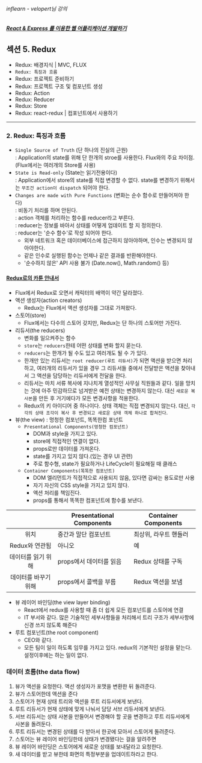 ###### inflearn - velopert님 강의
##### [React & Express 를 이용한 웹 어플리케이션 개발하기](https://www.inflearn.com/course/react-%EA%B0%95%EC%A2%8C-velopert/)

## 섹션 5. Redux
- Redux: 배경지식 | MVC, FLUX
- `Redux: 특징과 흐름`
- Redux: 프로젝트 준비하기
- Redux: 프로젝트 구조 및 컴포넌트 생성
- Redux: Action
- Redux: Reducer
- Redux: Store
- Redux: react-redux | 컴포넌트에서 사용하기

---

### 2. Redux: 특징과 흐름
- `Single Source of Truth` (단 하나의 진실의 근원)<br>
: Application의 state를 위해 단 한개의 stroe를 사용한다. Flux와의 주요 차이점.(Flux에서는 여러개의 Store를 사용) <br>
- `State is Read-only`  (State는 읽기전용이다)<br>
: Application에서 store의 state를 직접 변경할 수 없다. state를 변경하기 위해서는 `무조건 action이 dispatch` 되어야 한다.<br>
- `Changes are made with Pure Functions` (변화는 순수 함수로 만들어져야 한다)<br>
: 비동기 처리를 하며 안된다.<br>
: action 객체를 처리하는 함수를 reducer라고 부른다.<br>
: reducer는 정보를 바아서 상태를 어떻게 업데이트 할 지 정의한다.<br>
: reducer는 '순수 함수'로 작성 되어야 한다.<br>  
    - 외부 네트워크 혹은 데이터베이스에 접근하지 않아야하며, 인수는 변경되지 않아야한다.<br>
    - 같은 인수로 실행된 함수는 언제나 같은 결과를 반환해야한다.<br>
    - '순수하지 않은' API 사용 불가 (Date.now(), Math.random() 등)<br>

#### [Redux로의 카툰 안내서](http://bestalign.github.io/2015/10/26/cartoon-intro-to-redux/)
- Flux에서 Redux로 오면서 캐릭터의 배역이 약간 달라졌다.<br>
- 액션 생성자(action creators)<br>
    - Redux는 Flux에서 액션 생성자를 그대로 가져왔다.<br>
- 스토어(store)<br>
    - Flux에서는 다수의 스토어 갖지만, Redux는 단 하나의 스토어만 가진다.<br>
- 리듀서(the reducers)<br>
    - 변화를 일으켜주는 함수<br>
    - `store`는 `reducers`한테 어떤 상태를 변화 할지 묻는다.<br>
    - `reducers`는 한개가 될 수도 있고 여러개도 될 수 가 있다.<br>
    - 한개만 있는 리듀서는 `root reducer(루트 리듀서)`가 되면 액션을 받으면 처리하고, 여러개의 리듀서가 있을 경우 그 리듀서들 중에서 전달받은 액션을 찾아내서 그 액션을 담당하는 리듀서에게 전달을 한다.<br>
    - 리듀서는 마치 서류 복사에 지나치게 열성적인 사무실 직원들과 같다. 일을 망치는 것에 아주 민감하므로 넘겨받은 예전 상태는 변경하지 않는다. 대신 `새로운 복사본`을 만든 후 거기에다가 모든 변경사항을 적용한다.<br>
    - Redux의 키 아이디어 중 하나이다. 상태 객체는 직접 변경되지 않는다. 대신, `각각의 상태 조각이 복사 후 변경되고 새로운 상태 객체 하나로 합쳐진다`.<br>
- 뷰(the view) : 멍청한 컴포넌트, 똑똑한컴 포넌트 <br>
  - `Presentational Components(멍청한 컴포넌트)`<br>
      - DOM과 style을 가지고 있다.<br>
      - store에 직접적인 연결이 없다.<br>
      - props로만 데이터를 가져온다.<br>
      - state를 가지고 있지 않다.(있는 경우 UI 관련)<br>
      - 주로 함수형, state가 필요하거나 LifeCycle이 필요해질 때 클래스 <br>
  - `Container Components(똑똑한 컴포넌트)`<br>
      - DOM 엘리먼트가 직접적으로 사용되지 않음, 있다면 감싸는 용도로만 사용<br>
      - 자기 자신의 CSS style을 가지고 있지 않다.<br>
      - 액션 처리를 책임진다.<br>
      - props를 통해서 똑똑한 컴포넌트에 함수를 보낸다.<br>

| |  Presentational Components | Container Components |
| :-: | --- | --- |
| 위치 |	중간과 말단 컴포넌트 | 최상위, 라우트 핸들러 |
| Redux와 연관됨 |	아니오 | 예 |
| 데이터를 읽기 위해 | props에서 데이터를 읽음  | Redux 상태를 구독 |
| 데이터를 바꾸기 위해 | props에서 콜백을 부름 | Redux 액션을 보냄 |

- 뷰 레이어 바인딩(the view layer binding)<br>
    - React에서 redux를 사용할 때 좀 더 쉽게 모든 컴포넌트를 스토어에 연결<br>
    - IT 부서와 같다. 많은 기술적인 세부사항들을 처리해서 트리 구조가 세부사항에 신경 쓰지 않도록 해준다<br>
- 루트 컴포넌트(the root component)<br>
    - CEO와 같다.<br>
    - 모든 팀이 일이 하도록 임무를 가지고 있다. redux의 기본적인 설정을 맡는다. 설정이후에는 하는 일이 없다.<br>

### 데이터 흐름(the data flow)
1. 뷰가 액션을 요청한다. 액션 생성자가 포맷을 변환한 뒤 돌려준다.
2. 뷰가 스토어한데 액션을 준다
3. 스토어가 현재 상태 트리와 액션을 루트 리듀서에게 보낸다.
4. 루트 리듀서가 현재 상태에 맞게 나눠서 담당 서브 리듀서에게 보낸다.
5. 서브 리듀서는 상태 사본을 만들어서 변경해야 할 곳을 변경하고 루트 리듀서에게 사본을 돌려둔다.
6. 루트 리듀서는 변경된 상태를 다 받아서 한곳에 모아서 스토어게 돌려준다.
7. 스토어는 뷰 레이어 바인딩한테 상태가 변경됐다는 걸을 알려주면
8. 뷰 레이어 바인딩은 스토어에게 새로운 상태를 보내달라고 요청한다.
9. 새 데이터를 받고 뷰한테 화면의 특정부분을 업데이트하라고 한다.
